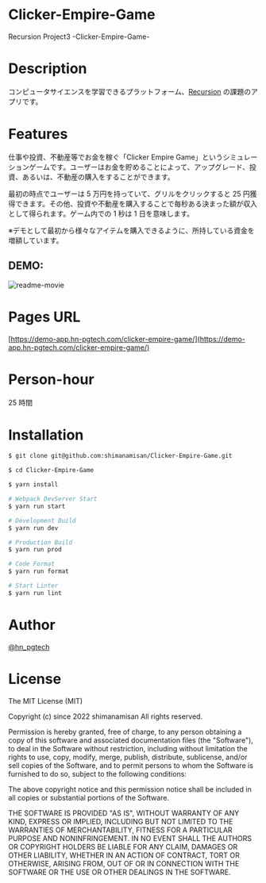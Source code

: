 # Clicker-Empire-Game

Recursion Project3 -Clicker-Empire-Game-

# Description

コンピュータサイエンスを学習できるプラットフォーム、[Recursion](https://recursionist.io/) の課題のアプリです。

# Features

仕事や投資、不動産等でお金を稼ぐ「Clicker Empire Game」というシミュレーションゲームです。ユーザーはお金を貯めることによって、アップグレード、投資、あるいは、不動産の購入をすることができます。

最初の時点でユーザーは 5 万円を持っていて、グリルをクリックすると 25 円獲得できます。その他、投資や不動産を購入することで毎秒ある決まった額が収入として得られます。ゲーム内での 1 秒は 1 日を意味します。

※デモとして最初から様々なアイテムを購入できるように、所持している資金を増額しています。

## DEMO:

![readme-movie](https://user-images.githubusercontent.com/49751604/198932443-952d6db1-433b-40bf-ab9d-0881190be275.gif)

# Pages URL

[https://demo-app.hn-pgtech.com/clicker-empire-game/](https://demo-app.hn-pgtech.com/clicker-empire-game/)

# Person-hour

25 時間

# Installation

```bash
$ git clone git@github.com:shimanamisan/Clicker-Empire-Game.git

$ cd Clicker-Empire-Game

$ yarn install

# Webpack DevServer Start
$ yarn run start

# Development Build
$ yarn run dev

# Production Build
$ yarn run prod

# Code Format
$ yarn run format

# Start Linter
$ yarn run lint
```

# Author

[@hn_pgtech](https://twitter.com/hn_pgtech)

# License

The MIT License (MIT)

Copyright (c) since 2022 shimanamisan All rights reserved.

Permission is hereby granted, free of charge, to any person obtaining a copy of this software and associated documentation files (the "Software"), to deal in the Software without restriction, including without limitation the rights to use, copy, modify, merge, publish, distribute, sublicense, and/or sell copies of the Software, and to permit persons to whom the Software is furnished to do so, subject to the following conditions:

The above copyright notice and this permission notice shall be included in all copies or substantial portions of the Software.

THE SOFTWARE IS PROVIDED "AS IS", WITHOUT WARRANTY OF ANY KIND, EXPRESS OR IMPLIED, INCLUDING BUT NOT LIMITED TO THE WARRANTIES OF MERCHANTABILITY, FITNESS FOR A PARTICULAR PURPOSE AND NONINFRINGEMENT. IN NO EVENT SHALL THE AUTHORS OR COPYRIGHT HOLDERS BE LIABLE FOR ANY CLAIM, DAMAGES OR OTHER LIABILITY, WHETHER IN AN ACTION OF CONTRACT, TORT OR OTHERWISE, ARISING FROM, OUT OF OR IN CONNECTION WITH THE SOFTWARE OR THE USE OR OTHER DEALINGS IN THE SOFTWARE.
